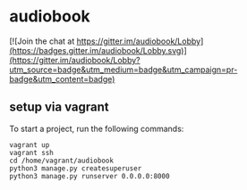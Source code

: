 # audiobook

[![Join the chat at https://gitter.im/audiobook/Lobby](https://badges.gitter.im/audiobook/Lobby.svg)](https://gitter.im/audiobook/Lobby?utm_source=badge&utm_medium=badge&utm_campaign=pr-badge&utm_content=badge)

## setup via vagrant

To start a project, run the following commands:

    vagrant up
    vagrant ssh
    cd /home/vagrant/audiobook
    python3 manage.py createsuperuser
    python3 manage.py runserver 0.0.0.0:8000